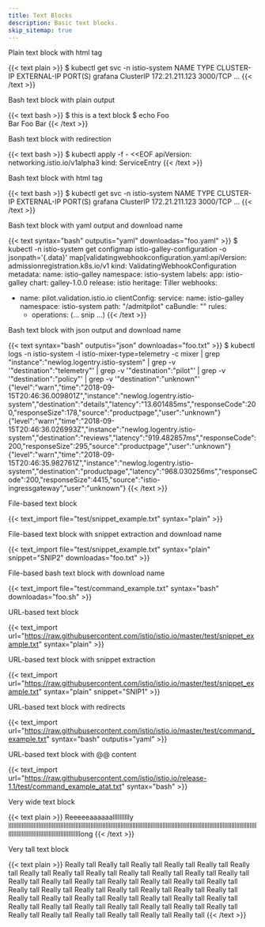 ```yaml
---
title: Text Blocks
description: Basic text blocks.
skip_sitemap: true
---
```


Plain text block with html tag

{{< text plain >}}
$ kubectl get svc -n istio-system
NAME                     TYPE           CLUSTER-IP       EXTERNAL-IP     PORT(S)
grafana                  ClusterIP      172.21.211.123   <none>          3000/TCP
...
{{< /text >}}

Bash text block with plain output

{{< text bash >}}
$ this is a text block
$ echo Foo \
Bar
Foo Bar
{{< /text >}}

Bash text block with redirection

{{< text bash >}}
$ kubectl apply -f - <<EOF
apiVersion: networking.istio.io/v1alpha3
kind: ServiceEntry
{{< /text >}}

Bash text block with html tag

{{< text bash >}}
$ kubectl get svc -n istio-system
NAME                     TYPE           CLUSTER-IP       EXTERNAL-IP     PORT(S)
grafana                  ClusterIP      172.21.211.123   <none>          3000/TCP
...
{{< /text >}}

Bash text block with yaml output and download name

{{< text syntax="bash" outputis="yaml" downloadas="foo.yaml" >}}
$ kubectl -n istio-system get configmap istio-galley-configuration -o jsonpath='{.data}'
map[validatingwebhookconfiguration.yaml:apiVersion: admissionregistration.k8s.io/v1
kind: ValidatingWebhookConfiguration
metadata:
  name: istio-galley
  namespace: istio-system
  labels:
    app: istio-galley
    chart: galley-1.0.0
    release: istio
    heritage: Tiller
webhooks:
  - name: pilot.validation.istio.io
    clientConfig:
      service:
        name: istio-galley
        namespace: istio-system
        path: "/admitpilot"
      caBundle: ""
    rules:
      - operations:
      (... snip ...)
{{< /text >}}

Bash text block with json output and download name

{{< text syntax="bash" outputis="json" downloadas="foo.txt" >}}
$ kubectl logs -n istio-system -l istio-mixer-type=telemetry -c mixer | grep \"instance\":\"newlog.logentry.istio-system\" | grep -v '"destination":"telemetry"' | grep -v '"destination":"pilot"' | grep -v '"destination":"policy"' | grep -v '"destination":"unknown"'
{"level":"warn","time":"2018-09-15T20:46:36.009801Z","instance":"newlog.logentry.istio-system","destination":"details","latency":"13.601485ms","responseCode":200,"responseSize":178,"source":"productpage","user":"unknown"}
{"level":"warn","time":"2018-09-15T20:46:36.026993Z","instance":"newlog.logentry.istio-system","destination":"reviews","latency":"919.482857ms","responseCode":200,"responseSize":295,"source":"productpage","user":"unknown"}
{"level":"warn","time":"2018-09-15T20:46:35.982761Z","instance":"newlog.logentry.istio-system","destination":"productpage","latency":"968.030256ms","responseCode":200,"responseSize":4415,"source":"istio-ingressgateway","user":"unknown"}
{{< /text >}}

File-based text block

{{< text_import file="test/snippet_example.txt" syntax="plain" >}}

File-based text block with snippet extraction and download name

{{< text_import file="test/snippet_example.txt" syntax="plain" snippet="SNIP2" downloadas="foo.txt" >}}

File-based bash text block with download name

{{< text_import file="test/command_example.txt" syntax="bash" downloadas="foo.sh" >}}

URL-based text block

{{< text_import url="https://raw.githubusercontent.com/istio/istio.io/master/test/snippet_example.txt" syntax="plain" >}}

URL-based text block with snippet extraction

{{< text_import url="https://raw.githubusercontent.com/istio/istio.io/master/test/snippet_example.txt" syntax="plain" snippet="SNIP1" >}}

URL-based text block with redirects

{{< text_import url="https://raw.githubusercontent.com/istio/istio.io/master/test/command_example.txt" syntax="bash" outputis="yaml" >}}

URL-based text block with @@ content

{{< text_import url="https://raw.githubusercontent.com/istio/istio.io/release-1.1/test/command_example_atat.txt" syntax="bash" >}}

Very wide text block

{{< text plain >}}
Reeeeeaaaaaalllllllllly lllllllllllllllllllllllllllllllllllllllllllllllllllllllllllllllllllllllllllllllllllllllllllllllllllllllllllllllllllllllllllllllllllllllllllllllllllllllllllllllllllllllllllllllllllllllllllllllong
{{< /text >}}

Very tall text block

{{< text plain >}}
Really tall
Really tall
Really tall
Really tall
Really tall
Really tall
Really tall
Really tall
Really tall
Really tall
Really tall
Really tall
Really tall
Really tall
Really tall
Really tall
Really tall
Really tall
Really tall
Really tall
Really tall
Really tall
Really tall
Really tall
Really tall
Really tall
Really tall
Really tall
Really tall
Really tall
Really tall
Really tall
Really tall
Really tall
Really tall
Really tall
Really tall
Really tall
Really tall
Really tall
Really tall
Really tall
Really tall
Really tall
Really tall
Really tall
Really tall
{{< /text >}}
